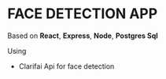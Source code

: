 # FACE DETECTION APP

Based on **React**, **Express**, **Node**, **Postgres Sql**

Using 
* Clarifai Api for face detection